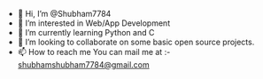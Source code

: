 - 👋 Hi, I’m @Shubham7784
- 👀 I’m interested in Web/App Development 
- 🌱 I’m currently learning Python and C
- 💞️ I’m looking to collaborate on some basic open source projects.
- 📫 How to reach me You can mail me at :- shubhamshubham7784@gmail.com

<!---
Shubham7784/Shubham7784 is a ✨ special ✨ repository because its `README.md` (this file) appears on your GitHub profile.
You can click the Preview link to take a look at your changes.
--->
